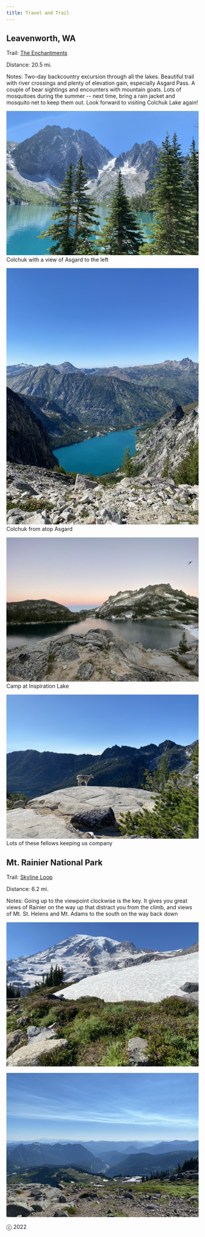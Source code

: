 ```yaml
---
title: Travel and Trail
---
```


Leavenworth, WA
----

Trail:  [The Enchantments](https://www.alltrails.com/trail/us/washington/the-enchantments-trail)

Distance:  20.5 mi.

Notes:  Two-day backcountry excursion through all the lakes.  Beautiful trail with river crossings and plenty of elevation gain, especially Asgard Pass.  A couple of bear sightings and encounters with mountain goats.  Lots of mosquitoes during the summer -- next time, bring a rain jacket and mosquito net to keep them out.  Look forward to visiting Colchuk Lake again!  

![Enchantments 1](F461D2E3-57D7-4182-BAB9-1BDB7C9997A5_1_105_c.jpeg)
Colchuk with a view of Asgard to the left

![Enchantments 2](51E03B00-66B5-445B-80AD-E6F655EDE179_1_105_c.jpeg)
Colchuk from atop Asgard

![Enchantments 3](967FFC0C-7CD6-4438-A7E2-248EA486A702_1_105_c.jpeg)
Camp at Inspiration Lake

![Enchantments 4](FCE1AE89-F1F8-4249-8C65-0E98AEDFFD88_1_105_c.jpeg)
Lots of these fellows keeping us company

Mt. Rainier National Park
----

Trail:  [Skyline Loop](https://www.alltrails.com/trail/us/washington/skyline-trail)

Distance:  6.2 mi.

Notes:  Going up to the viewpoint clockwise is the key.  It gives you great views of Rainier on the way up that distract you from the climb, and views of Mt. St. Helens and Mt. Adams to the south on the way back down

![Skyline Loop 1](BD0515D7-B718-4D55-99F3-BF175BEE410A_1_105_c.jpeg)

![Skyline Loop 2](A423F3CC-9210-4199-85BF-05BEFAAC9095_1_105_c.jpeg)

ⓒ 2022